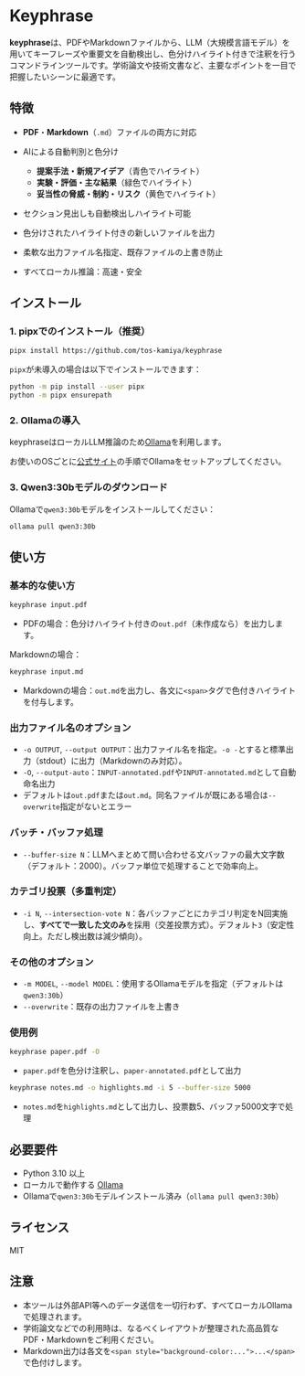 # Keyphrase

**keyphrase**は、PDFやMarkdownファイルから、LLM（大規模言語モデル）を用いてキーフレーズや重要文を自動検出し、色分けハイライト付きで注釈を行うコマンドラインツールです。学術論文や技術文書など、主要なポイントを一目で把握したいシーンに最適です。

## 特徴

* **PDF**・**Markdown**（`.md`）ファイルの両方に対応
* AIによる自動判別と色分け

  * **提案手法・新規アイデア**（青色でハイライト）
  * **実験・評価・主な結果**（緑色でハイライト）
  * **妥当性の脅威・制約・リスク**（黄色でハイライト）
* セクション見出しも自動検出しハイライト可能
* 色分けされたハイライト付きの新しいファイルを出力
* 柔軟な出力ファイル名指定、既存ファイルの上書き防止
* すべてローカル推論：高速・安全

## インストール

### 1. pipxでのインストール（推奨）

```bash
pipx install https://github.com/tos-kamiya/keyphrase
```

`pipx`が未導入の場合は以下でインストールできます：

```bash
python -m pip install --user pipx
python -m pipx ensurepath
```

### 2. Ollamaの導入

keyphraseはローカルLLM推論のため[Ollama](https://ollama.com/)を利用します。

お使いのOSごとに[公式サイト](https://ollama.com/download)の手順でOllamaをセットアップしてください。

### 3. Qwen3:30bモデルのダウンロード

Ollamaで`qwen3:30b`モデルをインストールしてください：

```bash
ollama pull qwen3:30b
```

## 使い方

### 基本的な使い方

```bash
keyphrase input.pdf
```

* PDFの場合：色分けハイライト付きの`out.pdf`（未作成なら）を出力します。

Markdownの場合：

```bash
keyphrase input.md
```

* Markdownの場合：`out.md`を出力し、各文に`<span>`タグで色付きハイライトを付与します。

### 出力ファイル名のオプション

* `-o OUTPUT`, `--output OUTPUT`：出力ファイル名を指定。`-o -`とすると標準出力（stdout）に出力（Markdownのみ対応）。
* `-O`, `--output-auto`：`INPUT-annotated.pdf`や`INPUT-annotated.md`として自動命名出力
* デフォルトは`out.pdf`または`out.md`。同名ファイルが既にある場合は`--overwrite`指定がないとエラー

### バッチ・バッファ処理

* `--buffer-size N`：LLMへまとめて問い合わせる文バッファの最大文字数（デフォルト：2000）。バッファ単位で処理することで効率向上。

### カテゴリ投票（多重判定）

* `-i N`, `--intersection-vote N`：各バッファごとにカテゴリ判定をN回実施し、**すべてで一致した文のみ**を採用（交差投票方式）。デフォルト`3`（安定性向上。ただし検出数は減少傾向）。

### その他のオプション

* `-m MODEL`, `--model MODEL`：使用するOllamaモデルを指定（デフォルトは`qwen3:30b`）
* `--overwrite`：既存の出力ファイルを上書き

### 使用例

```bash
keyphrase paper.pdf -O
```

* `paper.pdf`を色分け注釈し、`paper-annotated.pdf`として出力

```bash
keyphrase notes.md -o highlights.md -i 5 --buffer-size 5000
```

* `notes.md`を`highlights.md`として出力し、投票数5、バッファ5000文字で処理

## 必要要件

* Python 3.10 以上
* ローカルで動作する [Ollama](https://ollama.com/)
* Ollamaで`qwen3:30b`モデルインストール済み（`ollama pull qwen3:30b`）

## ライセンス

MIT

## 注意

* 本ツールは外部API等へのデータ送信を一切行わず、すべてローカルOllamaで処理されます。
* 学術論文などでの利用時は、なるべくレイアウトが整理された高品質なPDF・Markdownをご利用ください。
* Markdown出力は各文を`<span style="background-color:...">...</span>`で色付けします。
